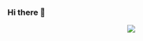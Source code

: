 ### Hi there 👋

<div align="center"> <img src="https://github-readme-stats.vercel.app/api?username=CsVeryLoveXieWenLi&show_icons=true&theme=tokyonight" /> </div>

<!--
**CsVeryLoveXieWenLi/CsVeryLoveXieWenLi** is a ✨ _special_ ✨ repository because its `README.md` (this file) appears on your GitHub profile.

Here are some ideas to get you started:

- 🔭 I’m currently working on ...
- 🌱 I’m currently learning ...
- 👯 I’m looking to collaborate on ...
- 🤔 I’m looking for help with ...
- 💬 Ask me about ...
- 📫 How to reach me: ...
- 😄 Pronouns: ...
- ⚡ Fun fact: ...
-->
